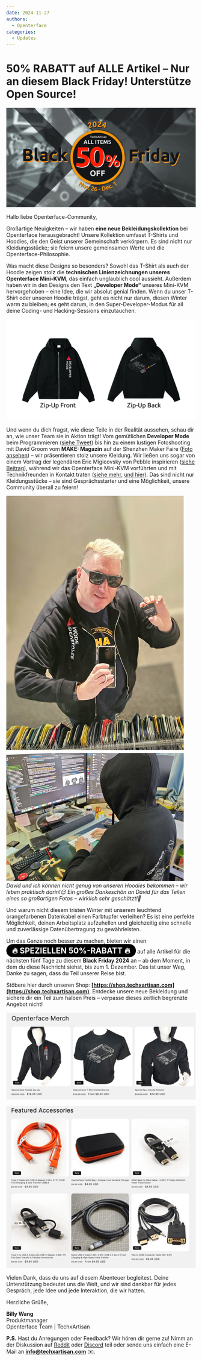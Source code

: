 ```yaml
---
date: 2024-11-27
authors:
  - Openterface
categories:
  - Updates
---
```


# 50% RABATT auf ALLE Artikel – Nur an diesem Black Friday! Unterstütze Open Source!

<style>
  .heartbeat-label {
    display: inline-block;
    background-color: #000000;
    color: white;
    font-size: 1.5em;
    font-weight: bold;
    padding: 5px 15px;
    border-radius: 25px;
    animation: heartbeat 1.5s infinite;
    text-align: center;
  }

  @keyframes heartbeat {
    0% { transform: scale(1); }
    30% { transform: scale(1.2); }
    60% { transform: scale(1); }
  }
</style>

![banner](pic/241120-Black-Firday-poster-50.jpg)

Hallo liebe Openterface-Community,

Großartige Neuigkeiten – wir haben **eine neue Bekleidungskollektion** bei Openterface herausgebracht! Unsere Kollektion umfasst T-Shirts und Hoodies, die den Geist unserer Gemeinschaft verkörpern. Es sind nicht nur Kleidungsstücke; sie feiern unsere gemeinsamen Werte und die Openterface-Philosophie.

Was macht diese Designs so besonders? Sowohl das T-Shirt als auch der Hoodie zeigen stolz die **technischen Linienzeichnungen unseres Openterface Mini-KVM**, das einfach unglaublich cool aussieht. Außerdem haben wir in den Designs den Text **„Developer Mode“** unseres Mini-KVM hervorgehoben – eine Idee, die wir absolut genial finden. Wenn du unser T-Shirt oder unseren Hoodie trägst, geht es nicht nur darum, diesen Winter warm zu bleiben; es geht darum, in den Super-Developer-Modus für all deine Coding- und Hacking-Sessions einzutauchen.

![OP-Hoodie-Zip-Up](pic/241120-OP-Hoodie-Zip-Up.jpg)

Und wenn du dich fragst, wie diese Teile in der Realität aussehen, schau dir an, wie unser Team sie in Aktion trägt! Vom gemütlichen **Developer Mode** beim Programmieren ([siehe Tweet](https://x.com/TechxArtisan/status/1861611266705379346)) bis hin zu einem lustigen Fotoshooting mit David Groom vom **MAKE: Magazin** auf der Shenzhen Maker Faire ([Foto ansehen](https://pbs.twimg.com/media/Gcp8E32agAAEnl-?format=jpg&name=large)) – wir präsentieren stolz unsere Kleidung. Wir ließen uns sogar von einem Vortrag der legendären Eric Migicovsky von Pebble inspirieren ([siehe Beitrag](https://www.linkedin.com/posts/billy-wangrb_had-an-incredible-weekend-at-shenzhen-maker-activity-7264123680803233792-l7Mm?utm_source=share&utm_medium=member_desktop)), während wir das Openterface Mini-KVM vorführten und mit Technikfreunden in Kontakt traten ([siehe mehr](https://twitter.com/TechxArtisan/status/1858397377196965913), [und hier](https://twitter.com/TechxArtisan/status/1858400923325726750)). Das sind nicht nur Kleidungsstücke – sie sind Gesprächsstarter und eine Möglichkeit, unsere Community überall zu feiern!  

![david and billy wearing hoodie](pic/241120-david-billy-wearing-hoodie.JPG)
*David und ich können nicht genug von unseren Hoodies bekommen – wir leben praktisch darin!😉 Ein großes Dankeschön an David für das Teilen eines so großartigen Fotos – wirklich sehr geschätzt!🎉*

Und warum nicht diesem tristen Winter mit unserem leuchtend orangefarbenen Datenkabel einen Farbtupfer verleihen? Es ist eine perfekte Möglichkeit, deinen Arbeitsplatz aufzuhellen und gleichzeitig eine schnelle und zuverlässige Datenübertragung zu gewährleisten.

Um das Ganze noch besser zu machen, bieten wir einen <span class="heartbeat-label">🔥 SPEZIELLEN 50%-RABATT 🔥</span> auf alle Artikel für die nächsten fünf Tage zu diesem **Black Friday 2024** an – ab dem Moment, in dem du diese Nachricht siehst, bis zum 1. Dezember. Das ist unser Weg, Danke zu sagen, dass du Teil unserer Reise bist.

Stöbere hier durch unseren Shop: **[https://shop.techxartisan.com](https://shop.techxartisan.com)**. Entdecke unsere neue Bekleidung und sichere dir ein Teil zum halben Preis – verpasse dieses zeitlich begrenzte Angebot nicht!

![openterface merch](pic/241120-txa-shop-op-merch.jpg)

![openterfaceaccessories](pic/241120-txa-shop-op-accessories.jpg)

Vielen Dank, dass du uns auf diesem Abenteuer begleitest. Deine Unterstützung bedeutet uns die Welt, und wir sind dankbar für jedes Gespräch, jede Idee und jede Interaktion, die wir hatten.

Herzliche Grüße,  

**Billy Wang**  
Produktmanager  
Openterface Team | TechxArtisan  

**P.S.** Hast du Anregungen oder Feedback? Wir hören dir gerne zu! Nimm an der Diskussion auf [Reddit](https://openterface.com/reddit) oder [Discord](https://openterface.com/discord) teil oder sende uns einfach eine E-Mail an **info@techxartisan.com** ✉️.
